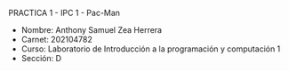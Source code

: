 PRACTICA 1 - IPC 1 - Pac-Man

- Nombre:  Anthony Samuel Zea Herrera
- Carnet:  202104782
- Curso:   Laboratorio de Introducción a la programación y computación 1
- Sección: D
